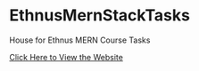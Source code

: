 # EthnusMernStackTasks
House for Ethnus MERN Course Tasks

[Click Here to View the Website](https://KaarthikeyaK.github.io/EthnusMernStackTasks-2/)
